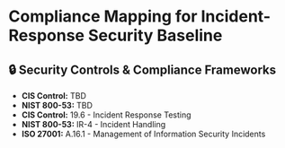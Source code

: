 # Compliance Mapping for Incident-Response Security Baseline
## 🔒 Security Controls & Compliance Frameworks
- **CIS Control:** TBD
- **NIST 800-53:** TBD
- **CIS Control:** 19.6 - Incident Response Testing
- **NIST 800-53:** IR-4 - Incident Handling
- **ISO 27001:** A.16.1 - Management of Information Security Incidents
